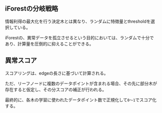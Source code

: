 ## iForestの分岐戦略
情報利得の最大化を行う決定木とは異なり、ランダムに特徴量とthresholdを選択している。

iForestの、異常データを孤立させるという目的においては、ランダムで十分であり、計算量を圧倒的に抑えることができる。

## 異常スコア
スコアリングは、edgeの長さに基づいて計算される。

ただ、リーフノードに複数のデータポイントが含まれる場合、その先に部分木が存在すると仮定し、その分スコアの補正が行われる。

最終的に、各木の学習に使われたデータポイント数で正規化して`0〜1`でスコア化する。
